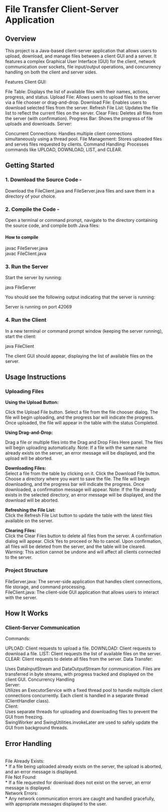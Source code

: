 # File Transfer Client-Server Application
## Overview
This project is a Java-based client-server application that allows users to upload, download, and manage files between a client GUI and a server. It features a complex Graphical User Interface (GUI) for the client, network communication over sockets, file input/output operations, and concurrency handling on both the client and server sides.

Features
Client GUI:

File Table: Displays the list of available files with their names, actions, progress, and status.
Upload File: Allows users to upload files to the server via a file chooser or drag-and-drop.
Download File: Enables users to download selected files from the server.
Refresh File List: Updates the file list to reflect the current files on the server.
Clear Files: Deletes all files from the server (with confirmation).
Progress Bar: Shows the progress of file uploads and downloads.
Server:

Concurrent Connections: Handles multiple client connections simultaneously using a thread pool.
File Management: Stores uploaded files and serves files requested by clients.
Command Handling: Processes commands like UPLOAD, DOWNLOAD, LIST, and CLEAR.

## Getting Started
### 1. Download the Source Code - 
Download the FileClient.java and FileServer.java files and save them in a directory of your choice.

### 2. Compile the Code - 
Open a terminal or command prompt, navigate to the directory containing the source code, and compile both Java files:

#### How to compile
javac FileServer.java <br />
javac FileClient.java

### 3. Run the Server
Start the server by running:

java FileServer

You should see the following output indicating that the server is running: 

Server is running on port 42069

### 4. Run the Client
In a new terminal or command prompt window (keeping the server running), start the client:

java FileClient

The client GUI should appear, displaying the list of available files on the server.

## Usage Instructions
### Uploading Files
**Using the Upload Button:**

Click the Upload File button.
Select a file from the file chooser dialog.
The file will begin uploading, and the progress bar will indicate the progress.
Once uploaded, the file will appear in the table with the status Completed.

**Using Drag-and-Drop:**

Drag a file or multiple files into the Drag and Drop Files Here panel.
The files will begin uploading automatically.
Note: If a file with the same name already exists on the server, an error message will be displayed, and the upload will be aborted.

**Downloading Files:** <br />
Select a file from the table by clicking on it.
Click the Download File button.
Choose a directory where you want to save the file.
The file will begin downloading, and the progress bar will indicate the progress.
Once downloaded, a confirmation message will appear.
Note: If the file already exists in the selected directory, an error message will be displayed, and the download will be aborted.

**Refreshing the File List: <br />**
Click the Refresh File List button to update the table with the latest files available on the server.

**Clearing Files: <br />**
Click the Clear Files button to delete all files from the server.
A confirmation dialog will appear. Click Yes to proceed or No to cancel.
Upon confirmation, all files will be deleted from the server, and the table will be cleared.
Warning: This action cannot be undone and will affect all clients connected to the server.

### Project Structure
FileServer.java: The server-side application that handles client connections, file storage, and command processing. <br />
FileClient.java: The client-side GUI application that allows users to interact with the server.
## How It Works
### Client-Server Communication
Commands:

UPLOAD: Client requests to upload a file.
DOWNLOAD: Client requests to download a file.
LIST: Client requests the list of available files on the server.
CLEAR: Client requests to delete all files from the server.
Data Transfer:

Uses DataInputStream and DataOutputStream for communication.
Files are transferred in byte streams, with progress tracked and displayed on the client GUI.
Concurrency Handling 
<br />
Server:
<br />
Utilizes an ExecutorService with a fixed thread pool to handle multiple client connections concurrently.
Each client is handled in a separate thread (ClientHandler class).
<br />
Client:
<br />
Uses separate threads for uploading and downloading files to prevent the GUI from freezing.
<br />
SwingWorker and SwingUtilities.invokeLater are used to safely update the GUI from background threads.
<br />
## Error Handling
<br />
File Already Exists:
<br />
* If a file being uploaded already exists on the server, the upload is aborted, and an error message is displayed.
<br />
File Not Found:
<br />
* If a file requested for download does not exist on the server, an error message is displayed.
  <br />
Network Errors:
<br />
* Any network communication errors are caught and handled gracefully, with appropriate messages displayed to the user.
